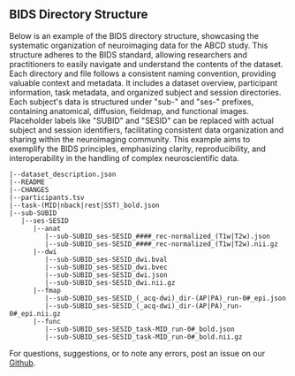 ## BIDS Directory Structure

Below is an example of the BIDS directory structure, showcasing the systematic organization of neuroimaging data for the ABCD study. This structure adheres to the BIDS standard, allowing researchers and practitioners to easily navigate and understand the contents of the dataset. Each directory and file follows a consistent naming convention, providing valuable context and metadata. It includes a dataset overview, participant information, task metadata, and organized subject and session directories. Each subject's data is structured under "sub-" and "ses-" prefixes, containing anatomical, diffusion, fieldmap, and functional images. Placeholder labels like "SUBID" and "SESID" can be replaced with actual subject and session identifiers, facilitating consistent data organization and sharing within the neuroimaging community. This example aims to exemplify the BIDS principles, emphasizing clarity, reproducibility, and interoperability in the handling of complex neuroscientific data.

```
|--dataset_description.json
|--README
|--CHANGES
|--participants.tsv
|--task-(MID|nback|rest|SST)_bold.json
|--sub-SUBID
   |--ses-SESID
      |--anat
         |--sub-SUBID_ses-SESID_####_rec-normalized_(T1w|T2w).json
         |--sub-SUBID_ses-SESID_####_rec-normalized_(T1w|T2w).nii.gz
      |--dwi
         |--sub-SUBID_ses-SESID_dwi.bval
         |--sub-SUBID_ses-SESID_dwi.bvec
         |--sub-SUBID_ses-SESID_dwi.json
         |--sub-SUBID_ses-SESID_dwi.nii.gz
      |--fmap
         |--sub-SUBID_ses-SESID_(_acq-dwi)_dir-(AP|PA)_run-0#_epi.json
         |--sub-SUBID_ses-SESID_(_acq-dwi)_dir-(AP|PA)_run-0#_epi.nii.gz
      |--func
         |--sub-SUBID_ses-SESID_task-MID_run-0#_bold.json
         |--sub-SUBID_ses-SESID_task-MID_run-0#_bold.nii.gz
```

For questions, suggestions, or to note any errors, post an issue on our [Github](https://github.com/DCAN-Labs/cdni-brain/issues).